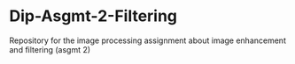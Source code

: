 # Dip-Asgmt-2-Filtering
Repository for the image processing assignment about image enhancement and filtering (asgmt 2)
